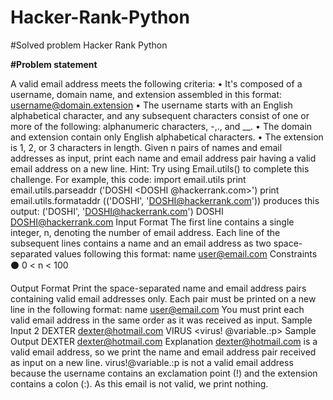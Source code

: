 # Hacker-Rank-Python
#Solved problem Hacker Rank Python 


**#Problem statement** 
 
 
A valid email address meets the following criteria:
• It's composed of a username, domain name, and extension assembled in this format: username@domain.extension
• The username starts with an English alphabetical character, and any subsequent characters consist of one or more of the following: alphanumeric characters, -,., and __.
• The domain and extension contain only English alphabetical characters.
• The extension is 1, 2, or 3 characters in length.
Given n pairs of names and email addresses as input, print each name and email address pair having a valid email address on a new line.
Hint: Try using Email.utils() to complete this challenge. For example, this code:
import email.utils
print email.utils.parseaddr ('DOSHI <DOSHI @hackerrank.com>') print email.utils.formataddr (('DOSHI', 'DOSHI@hackerrank.com'))
produces this output:
('DOSHI', 'DOSHI@hackerrank.com')
DOSHI <DOSHI@hackerrank.com>
Input Format
The first line contains a single integer, n, denoting the number of email address.
Each line of the subsequent lines contains a name and an email address as two space-separated values following this format:
name <user@email.com>
Constraints
⚫ 0 < n < 100                                                                                                                                                                                                 ﻿

Output Format
Print the space-separated name and email address pairs containing valid email addresses only. Each pair must be printed on a new line in the following format:
name <user@email.com>
You must print each valid email address in the same order as it was received as input.
Sample Input
2
DEXTER <dexter@hotmail.com>
VIRUS <virus! @variable.:p>
Sample Output
DEXTER <dexter@hotmail.com>
Explanation
dexter@hotmail.com is a valid email address, so we print the name and email address pair received as input on a new line.
virus!@variable.:p is not a valid email address because the username contains an exclamation point (!) and the extension contains a colon (:). As this email is not valid, we print nothing.
